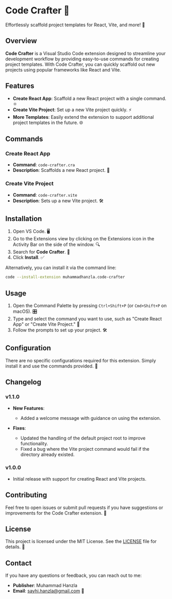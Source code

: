 # Code Crafter 🚀

Effortlessly scaffold project templates for React, Vite, and more! 🌟

## Overview

**Code Crafter** is a Visual Studio Code extension designed to streamline your development workflow by providing easy-to-use commands for creating project templates. With Code Crafter, you can quickly scaffold out new projects using popular frameworks like React and Vite.

## Features

- **Create React App**: Scaffold a new React project with a single command. ⚛️
- **Create Vite Project**: Set up a new Vite project quickly. ⚡️
- **More Templates**: Easily extend the extension to support additional project templates in the future. 🌐

## Commands

### Create React App

- **Command**: `code-crafter.cra`
- **Description**: Scaffolds a new React project. 🎨

### Create Vite Project

- **Command**: `code-crafter.vite`
- **Description**: Sets up a new Vite project. 🛠️

## Installation

1. Open VS Code. 🖥️
2. Go to the Extensions view by clicking on the Extensions icon in the Activity Bar on the side of the window. 🔍
3. Search for **Code Crafter**. 🔎
4. Click **Install**. ✅

Alternatively, you can install it via the command line:

```sh
code --install-extension muhammadhanzla.code-crafter
```

## Usage

1. Open the Command Palette by pressing `Ctrl+Shift+P` (or `Cmd+Shift+P` on macOS). 🎛️
2. Type and select the command you want to use, such as "Create React App" or "Create Vite Project." 📝
3. Follow the prompts to set up your project. 🛠️

## Configuration

There are no specific configurations required for this extension. Simply install it and use the commands provided. 🚀

## Changelog

### v1.1.0

- **New Features**:

  - Added a welcome message with guidance on using the extension.

- **Fixes**:
  - Updated the handling of the default project root to improve functionality.
  - Fixed a bug where the Vite project command would fail if the directory already existed.

### v1.0.0

- Initial release with support for creating React and Vite projects.

## Contributing

Feel free to open issues or submit pull requests if you have suggestions or improvements for the Code Crafter extension. 🌟

## License

This project is licensed under the MIT License. See the [LICENSE](LICENSE) file for details. 📜

## Contact

If you have any questions or feedback, you can reach out to me:

- **Publisher**: Muhammad Hanzla
- **Email**: [sayhi.hanzla@gmail.com](mailto:sayhi.hanzla@gmail.com) 📧
